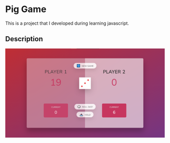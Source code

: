 # Pig Game

This is a project that I developed during learning javascript.

## Description

![alt text](https://github.com/AminHosseini96/PigGame-LearningJavascript/blob/main/Screenshot.png?raw=true)
